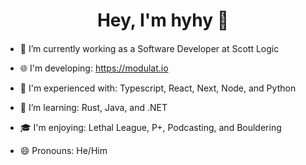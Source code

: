 <h1 align="center">Hey, I'm hyhy 👋
<h4 align="center"></h4>
  
- 🔭 I’m currently working as a Software Developer at Scott Logic
  
  
- 🌐 I'm developing: https://modulat.io
- 🌳 I'm experienced with: Typescript, React, Next, Node, and Python
- 🌱 I’m learning: Rust, Java, and .NET
- 🎓 I'm enjoying: Lethal League, P+, Podcasting, and Bouldering
- 😄 Pronouns: He/Him
